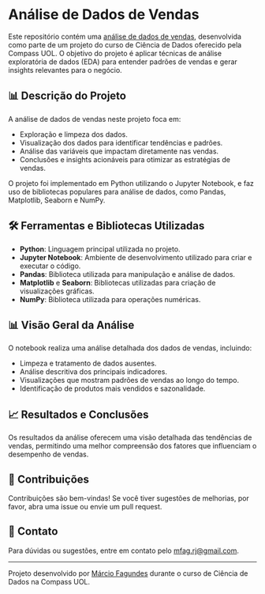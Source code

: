 # Análise de Dados de Vendas

Este repositório contém uma [análise de dados de vendas](https://github.com/marciofag/py-analise-dados-vendas/blob/main/analise_dados_vendas.ipynb), desenvolvida como parte de um projeto do curso de Ciência de Dados oferecido pela Compass UOL. O objetivo do projeto é aplicar técnicas de análise exploratória de dados (EDA) para entender padrões de vendas e gerar insights relevantes para o negócio.

## 📊 Descrição do Projeto

A análise de dados de vendas neste projeto foca em:

- Exploração e limpeza dos dados.
- Visualização dos dados para identificar tendências e padrões.
- Análise das variáveis que impactam diretamente nas vendas.
- Conclusões e insights acionáveis para otimizar as estratégias de vendas.

O projeto foi implementado em Python utilizando o Jupyter Notebook, e faz uso de bibliotecas populares para análise de dados, como Pandas, Matplotlib, Seaborn e NumPy.

## 🛠️ Ferramentas e Bibliotecas Utilizadas

- **Python**: Linguagem principal utilizada no projeto.
- **Jupyter Notebook**: Ambiente de desenvolvimento utilizado para criar e executar o código.
- **Pandas**: Biblioteca utilizada para manipulação e análise de dados.
- **Matplotlib** e **Seaborn**: Bibliotecas utilizadas para criação de visualizações gráficas.
- **NumPy**: Biblioteca utilizada para operações numéricas.

## 📊 Visão Geral da Análise
O notebook realiza uma análise detalhada dos dados de vendas, incluindo:

- Limpeza e tratamento de dados ausentes.
- Análise descritiva dos principais indicadores.
- Visualizações que mostram padrões de vendas ao longo do tempo.
- Identificação de produtos mais vendidos e sazonalidade.

## 📈 Resultados e Conclusões
Os resultados da análise oferecem uma visão detalhada das tendências de vendas, permitindo uma melhor compreensão dos fatores que influenciam o desempenho de vendas.

## 🤝 Contribuições

Contribuições são bem-vindas! Se você tiver sugestões de melhorias, por favor, abra uma issue ou envie um pull request.

## 📧 Contato

Para dúvidas ou sugestões, entre em contato pelo [mfag.rj@gmail.com](mailto:mfag.rj@gmail.com).

---

Projeto desenvolvido por [Márcio Fagundes](https://github.com/marciofag) durante o curso de Ciência de Dados na Compass UOL.

